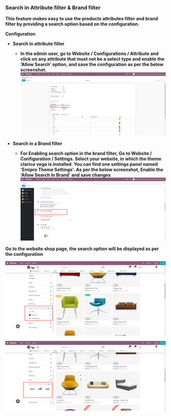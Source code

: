 
### Search in Attribute filter & Brand filter



**This feature makes easy to use the products attributes filter and brand filter by providing a search option based on the configuration.**  

  

**Configuration**


* **Search in attribute filter**


	+ **In the admin user, go to Website / Configurations / Attribute and click on any attribute that must not be a select type and enable the ‘Allow Search’ option, and save the configuration as per the below screenshot.**![](./images/51-1.png)
* **Search in a Brand filter**


	+ **For Enabling search option in the brand filter, Go to Website / Configuration / Settings. Select your website, in which the theme clarico vega is installed. You can find one settings panel named 'Emipro Theme Settings'. As per the below screenshot, Enable the ‘Allow Search In Brand’ and save changes**![](./images/51-2.png)


**Go to the website shop page, the search option will be displayed as per the configuration**


![](./images/51-3.png)


![](./images/51-4.png)



